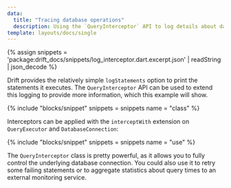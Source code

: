 ```yaml
---
data:
  title: "Tracing database operations"
  description: Using the `QueryInterceptor` API to log details about database operations.
template: layouts/docs/single
---
```


{% assign snippets = 'package:drift_docs/snippets/log_interceptor.dart.excerpt.json' | readString | json_decode %}

Drift provides the relatively simple `logStatements` option to print the statements it
executes.
The `QueryInterceptor` API can be used to extend this logging to provide more information,
which this example will show.

{% include "blocks/snippet" snippets = snippets name = "class" %}

Interceptors can be applied with the `interceptWith` extension on `QueryExecutor` and
`DatabaseConnection`:

{% include "blocks/snippet" snippets = snippets name = "use" %}

The `QueryInterceptor` class is pretty powerful, as it allows you to fully control the underlying
database connection. You could also use it to retry some failing statements or to aggregate
statistics about query times to an external monitoring service.

